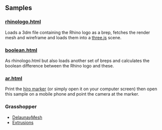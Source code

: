 ## Samples

### [rhinologo.html](https://files.mcneel.com/rhino3dm/js/latest/rhinologo.html)

Loads a 3dm file containing the Rhino logo as a brep, fetches the render mesh and wireframe and loads them into a [three.js](https://threejs.org) scene.

### [boolean.html](https://files.mcneel.com/rhino3dm/js/latest/boolean.html)

As rhinologo.html but also loads another set of breps and calculates the boolean difference between the Rhino logo and these.

### [ar.html](https://files.mcneel.com/rhino3dm/js/latest/ar.html)

Print the [hiro marker](https://jeromeetienne.github.io/AR.js/data/images/HIRO.jpg) (or simply open it on your computer screen) then open this sample on a mobile phone and point the camera at the marker.

### Grasshopper

* [DelaunayMesh](https://files.mcneel.com/rhino3dm/js/latest/RESTHopper/Extrusions/index.html)
* [Extrusions](https://files.mcneel.com/rhino3dm/js/latest/RESTHopper/DelaunayMesh/index.html)